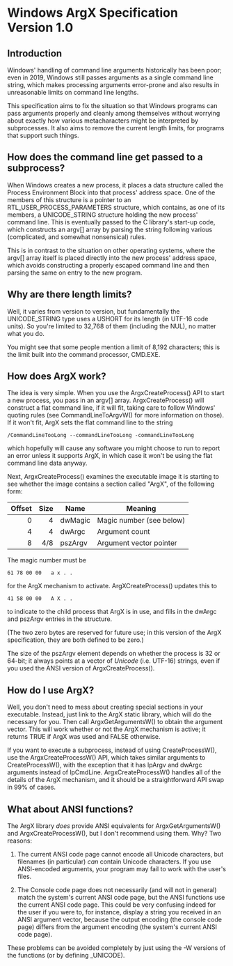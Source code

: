Windows ArgX Specification Version 1.0
======================================

Introduction
------------

Windows' handling of command line arguments historically has been
poor; even in 2019, Windows still passes arguments as a single command
line string, which makes processing arguments error-prone and also
results in unreasonable limits on command line lengths.

This specification aims to fix the situation so that Windows programs
can pass arguments properly and cleanly among themselves without
worrying about exactly how various metacharacters might be interpreted
by subprocesses.  It also aims to remove the current length limits,
for programs that support such things.

How does the command line get passed to a subprocess?
-----------------------------------------------------

When Windows creates a new process, it places a data structure called
the Process Environment Block into that process' address space.  One
of the members of this structure is a pointer to an
RTL_USER_PROCESS_PARAMETERS structure, which contains, as one of its
members, a UNICODE_STRING structure holding the new process' command
line.  This is eventually passed to the C library's start-up code,
which constructs an argv[] array by parsing the string following
various (complicated, and somewhat nonsensical) rules.

This is in contrast to the situation on other operating systems, where
the argv[] array itself is placed directly into the new process'
address space, which avoids constructing a properly escaped command
line and then parsing the same on entry to the new program.

Why are there length limits?
----------------------------

Well, it varies from version to version, but fundamentally the
UNICODE_STRING type uses a USHORT for its length (in UTF-16 code
units).  So you're limited to 32,768 of them (including the NUL), no
matter what you do.

You might see that some people mention a limit of 8,192 characters;
this is the limit built into the command processor, CMD.EXE.

How does ArgX work?
-------------------

The idea is very simple.  When you use the ArgxCreateProcess() API to
start a new process, you pass in an argv[] array.  ArgxCreateProcess()
will construct a flat command line, if it will fit, taking care to
follow Windows' quoting rules (see CommandLineToArgvW() for more
information on those).  If it won't fit, ArgX sets the flat command
line to the string

    /CommandLineTooLong --commandLineTooLong -commandLineTooLong

which hopefully will cause any software you might choose to run to
report an error unless it supports ArgX, in which case it won't be
using the flat command line data anyway.

Next, ArgxCreateProcess() examines the executable image it is starting
to see whether the image contains a section called "ArgX", of the following
form:

  | Offset | Size | Name      | Meaning                  |
  | ------:| ----:| --------- | ------------------------ |
  |      0 |    4 | dwMagic   | Magic number (see below) |
  |      4 |    4 | dwArgc    | Argument count           |
  |      8 |  4/8 | pszArgv   | Argument vector pointer  |

The magic number must be

    61 78 00 00   a x . .

for the ArgX mechanism to activate.  ArgXCreateProcess() updates this
to

    41 58 00 00   A X . .

to indicate to the child process that ArgX is in use, and fills in the
dwArgc and pszArgv entries in the structure.

(The two zero bytes are reserved for future use; in this version of
the ArgX specification, they are both defined to be zero.)

The size of the pszArgv element depends on whether the process is 32
or 64-bit; it always points at a vector of *Unicode* (i.e. UTF-16)
strings, even if you used the ANSI version of ArgxCreateProcess().

How do I use ArgX?
------------------

Well, you don't need to mess about creating special sections in your
executable.  Instead, just link to the ArgX static library, which will
do the necessary for you.  Then call ArgxGetArgumentsW() to obtain the
argument vector.  This will work whether or not the ArgX mechanism is
active; it returns TRUE if ArgX was used and FALSE otherwise.

If you want to execute a subprocess, instead of using CreateProcessW(),
use the ArgxCreateProcessW() API, which takes similar arguments to
CreateProcessW(), with the exception that it has lpArgv and dwArgc
arguments instead of lpCmdLine.  ArgxCreateProcessW() handles all of
the details of the ArgX mechanism, and it should be a straightforward
API swap in 99% of cases.

What about ANSI functions?
--------------------------

The ArgX library *does* provide ANSI equivalents for
ArgxGetArgumentsW() and ArgxCreateProcessW(), but I don't recommend
using them.  Why?  Two reasons:

1. The current ANSI code page cannot encode all Unicode characters,
   but filenames (in particular) *can* contain Unicode characters.  If
   you use ANSI-encoded arguments, your program may fail to work with
   the user's files.

2. The Console code page does not necessarily (and will not in
   general) match the system's current ANSI code page, but the ANSI
   functions use the current ANSI code page.  This could be very
   confusing indeed for the user if you were to, for instance, display
   a string you received in an ANSI argument vector, because the
   output encoding (the console code page) differs from the argument
   encoding (the system's current ANSI code page).

These problems can be avoided completely by just using the -W versions
of the functions (or by defining _UNICODE).
